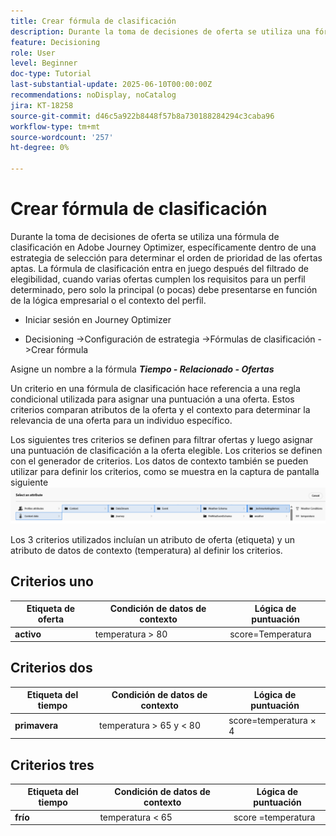 ```yaml
---
title: Crear fórmula de clasificación
description: Durante la toma de decisiones de oferta se utiliza una fórmula de clasificación en Adobe Journey Optimizer, específicamente dentro de una estrategia de selección para determinar el orden de prioridad de las ofertas aptas.
feature: Decisioning
role: User
level: Beginner
doc-type: Tutorial
last-substantial-update: 2025-06-10T00:00:00Z
recommendations: noDisplay, noCatalog
jira: KT-18258
source-git-commit: d46c5a922b8448f57b8a730188284294c3caba96
workflow-type: tm+mt
source-wordcount: '257'
ht-degree: 0%

---
```


# Crear fórmula de clasificación

Durante la toma de decisiones de oferta se utiliza una fórmula de clasificación en Adobe Journey Optimizer, específicamente dentro de una estrategia de selección para determinar el orden de prioridad de las ofertas aptas. La fórmula de clasificación entra en juego después del filtrado de elegibilidad, cuando varias ofertas cumplen los requisitos para un perfil determinado, pero solo la principal (o pocas) debe presentarse en función de la lógica empresarial o el contexto del perfil.

* Iniciar sesión en Journey Optimizer

* Decisioning ->Configuración de estrategia ->Fórmulas de clasificación ->Crear fórmula

Asigne un nombre a la fórmula _**Tiempo - Relacionado - Ofertas**_



Un criterio en una fórmula de clasificación hace referencia a una regla condicional utilizada para asignar una puntuación a una oferta. Estos criterios comparan atributos de la oferta y el contexto para determinar la relevancia de una oferta para un individuo específico.

Los siguientes tres criterios se definen para filtrar ofertas y luego asignar una puntuación de clasificación a la oferta elegible. Los criterios se definen con el generador de criterios. Los datos de contexto también se pueden utilizar para definir los criterios, como se muestra en la captura de pantalla siguiente
![datos de contexto](assets/context-data.png)

Los 3 criterios utilizados incluían un atributo de oferta (etiqueta) y un atributo de datos de contexto (temperatura) al definir los criterios.

## Criterios uno

| **Etiqueta de oferta** | **Condición de datos de contexto** | **Lógica de puntuación** |
|------------------|---------------------|-------------------------------------|
| **activo** | temperatura > 80 | score=Temperatura |


## Criterios dos

| **Etiqueta del tiempo** | **Condición de datos de contexto** | **Lógica de puntuación** |
|------------------|---------------------------|----------------------------------------------|
| **primavera** | temperatura > 65 y &lt; 80 | score=temperatura × 4 |

## Criterios tres

| **Etiqueta del tiempo** | **Condición de datos de contexto** | **Lógica de puntuación** |
|------------------|---------------------------|----------------------------------------------|
| **frío** | temperatura &lt; 65 | score =temperatura |
